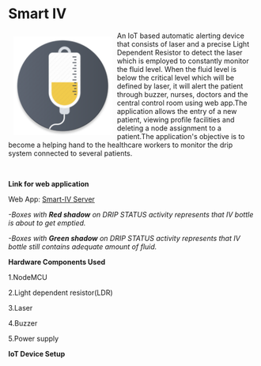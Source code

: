 # Smart IV

<img src = "/images/logo_round.png" height = "200" width="200" align="left" hspace="10" vspace="10">

An IoT based automatic alerting device that consists of laser and a precise Light Dependent Resistor to detect the laser which is employed to constantly monitor the fluid level. When the fluid level is below the critical level which will be defined by laser, it will alert the patient through buzzer, nurses, doctors and the central control room using web app.The application allows the entry of a new patient, viewing profile facilities and deleting a node assignment to a patient.The application's objective is to become a helping hand to the healthcare workers to monitor the drip system connected to several patients.

<br>

**Link for web application**

Web App: [Smart-IV Server](http://www.thedemon12.xyz)

*-Boxes with **Red shadow** on DRIP STATUS activity represents that IV bottle is about to get emptied.*

*-Boxes with **Green shadow** on DRIP STATUS activity represents that IV bottle still contains adequate amount of fluid.*

**Hardware Components Used**

1.NodeMCU

2.Light dependent resistor(LDR)

3.Laser

4.Buzzer

5.Power supply

**IoT Device Setup**

